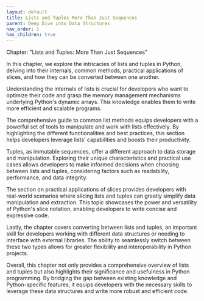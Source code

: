 ```yaml
---
layout: default
title: Lists and Tuples More Than Just Sequences
parent: Deep Dive into Data Structures
nav_order: 1
has_children: true
---
```

Chapter: "Lists and Tuples: More Than Just Sequences"

In this chapter, we explore the intricacies of lists and tuples in Python, delving into their internals, common methods, practical applications of slices, and how they can be converted between one another. 

Understanding the internals of lists is crucial for developers who want to optimize their code and grasp the memory management mechanisms underlying Python's dynamic arrays. This knowledge enables them to write more efficient and scalable programs.

The comprehensive guide to common list methods equips developers with a powerful set of tools to manipulate and work with lists effectively. By highlighting the different functionalities and best practices, this section helps developers leverage lists' capabilities and boosts their productivity.

Tuples, as immutable sequences, offer a different approach to data storage and manipulation. Exploring their unique characteristics and practical use cases allows developers to make informed decisions when choosing between lists and tuples, considering factors such as readability, performance, and data integrity.

The section on practical applications of slices provides developers with real-world scenarios where slicing lists and tuples can greatly simplify data manipulation and extraction. This topic showcases the power and versatility of Python's slice notation, enabling developers to write concise and expressive code.

Lastly, the chapter covers converting between lists and tuples, an important skill for developers working with different data structures or needing to interface with external libraries. The ability to seamlessly switch between these two types allows for greater flexibility and interoperability in Python projects.

Overall, this chapter not only provides a comprehensive overview of lists and tuples but also highlights their significance and usefulness in Python programming. By bridging the gap between existing knowledge and Python-specific features, it equips developers with the necessary skills to leverage these data structures and write more robust and efficient code.